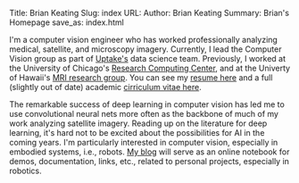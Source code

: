 Title: Brian Keating
Slug: index
URL: 
Author: Brian Keating
Summary: Brian's Homepage
save_as: index.html

I'm a computer vision engineer who has worked professionally analyzing medical, satellite, and microscopy imagery. Currently, I lead the Computer Vision group as part of [Uptake's](www.uptake.com) data science team. Previously, I worked at the University of Chicago's [Research Computing Center](https://rcc.uchicago.edu/), and at the Univerty of Hawaii's [MRI research group](http://hawaii.edu/mri/home_v6.htm). You can see my [resume here]({filename}/pdfs/old_resume.pdf) and a full (slightly out of date) academic [cirriculum vitae here]({filename}/pdfs/old_cv.pdf).

The remarkable success of deep learning in computer vision has led me to use  convolutional neural nets more often as the backbone of much of my work analyzing satellite imagery. Reading up on the literature for deep learning, it's hard not to be excited about the possibilities for AI in the coming years. I'm particularly interested in computer vision, especially in embodied systems, i.e., robots.  [My blog](blog.html) will serve as an online notebook for demos, documentation, links, etc., related to personal projects, especially in robotics.